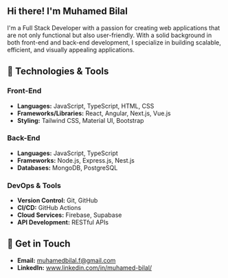 ## Hi there! I'm Muhamed Bilal

I'm a Full Stack Developer with a passion for creating web applications that are not only functional but also user-friendly. With a solid background in both front-end and back-end development, I specialize in building scalable, efficient, and visually appealing applications.

## 🔧 Technologies & Tools

### Front-End
- **Languages:** JavaScript, TypeScript, HTML, CSS
- **Frameworks/Libraries:** React, Angular, Next.js, Vue.js
- **Styling:** Tailwind CSS, Material UI, Bootstrap

### Back-End
- **Languages:** JavaScript, TypeScript
- **Frameworks:** Node.js, Express.js, Nest.js
- **Databases:** MongoDB, PostgreSQL

### DevOps & Tools
- **Version Control:** Git, GitHub
- **CI/CD:** GitHub Actions
- **Cloud Services:** Firebase, Supabase
- **API Development:** RESTful APIs

## 💬 Get in Touch
- **Email:** muhamedbilal.f@gmail.com 
- **LinkedIn:** www.linkedin.com/in/muhamed-bilal/
